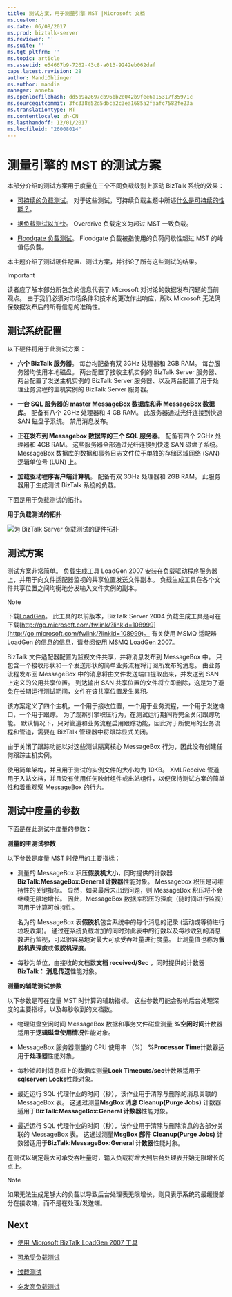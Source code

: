 ```yaml
---
title: 测试方案，用于测量引擎 MST |Microsoft 文档
ms.custom: ''
ms.date: 06/08/2017
ms.prod: biztalk-server
ms.reviewer: ''
ms.suite: ''
ms.tgt_pltfrm: ''
ms.topic: article
ms.assetid: e54667b9-7262-43c8-a013-9242eb062daf
caps.latest.revision: 28
author: MandiOhlinger
ms.author: mandia
manager: anneta
ms.openlocfilehash: dd5b9a2697cb96bb2d042b9fee6a15317f35971c
ms.sourcegitcommit: 3fc338e52d5dbca2c3ea1685a2faafc7582fe23a
ms.translationtype: MT
ms.contentlocale: zh-CN
ms.lasthandoff: 12/01/2017
ms.locfileid: "26008014"
---
```

# <a name="test-scenarios-for-measuring-mst-of-the-engine"></a>测量引擎的 MST 的测试方案
本部分介绍的测试方案用于度量在三个不同负载级别上驱动 BizTalk 系统的效果：  
  
-   [可持续的负载测试](../core/sustainable-load-test.md)。 对于这些测试，可持续负载主题中所述[什么是可持续的性能？](../core/what-is-sustainable-performance.md)。  
  
-   [据负载测试以加快](../core/overdrive-load-test.md)。 Overdrive 负载定义为超过 MST 一致负载。  
  
-   [Floodgate 负载测试](../core/floodgate-load-test.md)。 Floodgate 负载被指使用的负荷间歇性超过 MST 的峰值低负载。  
  
 本主题介绍了测试硬件配置、测试方案，并讨论了所有这些测试的结果。  
  
> [!IMPORTANT]
>  读者应了解本部分所包含的信息代表了 Microsoft 对讨论的数据发布问题的当前观点。 由于我们必须对市场条件和技术的更改作出响应，所以 Microsoft 无法确保数据发布后的所有信息的准确性。  
  
## <a name="test-system-configuration"></a>测试系统配置  
 以下硬件将用于此测试方案：  
  
-   **六个 BizTalk 服务器**。 每台均配备有双 3GHz 处理器和 2GB RAM。 每台服务器均使用本地磁盘。 两台配置了接收主机实例的 BizTalk Server 服务器、两台配置了发送主机实例的 BizTalk Server 服务器、以及两台配置了用于处理业务流程的主机实例的 BizTalk Server 服务器。  
  
-   **一台 SQL 服务器的 master MessageBox 数据库和非 MessageBox 数据库**。 配备有八个 2GHz 处理器和 4 GB RAM。 此服务器通过光纤连接到快速 SAN 磁盘子系统。 禁用消息发布。  
  
-   **正在发布到 Messagebox 数据库的三个 SQL 服务器**。 配备有四个 2GHz 处理器和 4GB RAM。 这些服务器全部通过光纤连接到快速 SAN 磁盘子系统。 MessageBox 数据库的数据和事务日志文件位于单独的存储区域网络 (SAN) 逻辑单位号 (LUN) 上。  
  
-   **加载驱动程序客户端计算机**。 配备有双 3GHz 处理器和 2GB RAM。 此服务器用于生成测试 BizTalk 系统的负载。  
  
 下面是用于负载测试的拓扑。  
  
 **用于负载测试的拓扑**  
  
 ![为 BizTalk Server 负载测试的硬件拓扑](../core/media/bts06-msttopology.gif "BTS06_MSTTopology")  
  
## <a name="the-test-scenario"></a>测试方案  
 测试方案非常简单。 负载生成工具 LoadGen 2007 安装在负载驱动程序服务器上，并用于向文件适配器监视的共享位置发送文件副本。 负载生成工具在各个文件共享位置之间均衡地分发输入文件实例的副本。  
  
> [!NOTE]
>  下载[LoadGen](https://www.microsoft.com/download/details.aspx?id=14925)。 此工具的以前版本，BizTalk Server 2004 负载生成工具是可在下载[http://go.microsoft.com/fwlink/?linkid=108999](http://go.microsoft.com/fwlink/?linkid=108999)。 有关使用 MSMQ 适配器 LoadGen 的信息的信息，请参阅[使用 MSMQ LoadGen 2007](../core/using-loadgen-2007-with-msmq.md)。  
  
 BizTalk 文件适配器配置为监视文件共享，并将消息发布到 MessageBox 中。 只包含一个接收形状和一个发送形状的简单业务流程将订阅所发布的消息。 由业务流程发布回 MessageBox 中的消息将由文件发送端口提取出来，并发送到 SAN 上定义的公用共享位置。 到达输出 SAN 共享位置的文件将立即删除，这是为了避免在长期运行测试期间，文件在该共享位置发生累积。  
  
 该方案定义了四个主机，一个用于接收位置，一个用于业务流程，一个用于发送端口，一个用于跟踪。 为了观察引擎积压行为，在测试运行期间将完全关闭跟踪功能。 默认情况下，只对管道和业务流程启用跟踪功能，因此对于所使用的业务流程和管道，需要在 BizTalk 管理器中将跟踪显式关闭。  
  
 由于关闭了跟踪功能以对这些测试隔离核心 MessageBox 行为，因此没有创建任何跟踪主机实例。  
  
 使用简单架构，并且用于测试的实例文件的大小均为 10KB。 XMLReceive 管道用于入站文档，并且没有使用任何映射组件或出站组件，以便保持测试方案的简单性和着重观察 MessageBox 的行为。  
  
## <a name="parameters-measured-in-the-test"></a>测试中度量的参数  
 下面是在此测试中度量的参数：  
  
 **测量的主测试参数**  
  
 以下参数是度量 MST 时使用的主要指标：  
  
-   测量的 MessageBox 积压**假脱机大小**，同时提供的计数器**BizTalk:MessageBox:General 计数器**性能对象。 Messagebox 积压是可维持性的关键指标。 显然，如果最后未出现问题，则 MessageBox 积压将不会继续无限地增长。 因此，MessageBox 数据库积压的深度（随时间进行监视）可用于计算可维持性。  
  
     名为的 MessageBox 表**假脱机**包含系统中的每个消息的记录 (活动或等待进行垃圾收集)。 通过在系统负载增加的同时对此表中的行数以及每秒收到的消息数进行监视，可以很容易地对最大可承受吞吐量进行度量。 此测量值也称为**假脱机表深度**或**假脱机深度**。  
  
-   每秒为单位，由接收的文档数**文档 received/Sec** ，同时提供的计数器**BizTalk： 消息传送**性能对象。  
  
 **测量的辅助测试参数**  
  
 以下参数是可在度量 MST 时计算的辅助指标。 这些参数可能会影响后台处理深度的主要指标，以及每秒收到的文档数。  
  
-   物理磁盘空闲时间 MessageBox 数据和事务文件磁盘测量 **%空闲时间**计数器适用于**逻辑磁盘使用情况**性能对象。  
  
-   MessageBox 服务器测量的 CPU 使用率 （%） **%Processor Time**计数器适用于**处理器**性能对象。  
  
-   每秒锁超时消息框上的数据库测量**Lock Timeouts/sec**计数器适用于**sqlserver: Locks**性能对象。  
  
-   最近运行 SQL 代理作业的时间（秒），该作业用于清除与删除的消息关联的 MessageBox 表。 这通过测量**MsgBox 消息 Cleanup(Purge Jobs)** 计数器适用于**BizTalk:MessageBox:General 计数器**性能对象。  
  
-   最近运行 SQL 代理作业的时间（秒），该作业用于清除与删除消息的各部分关联的 MessageBox 表。 这通过测量**MsgBox 部件 Cleanup(Purge Jobs)** 计数器适用于**BizTalk:MessageBox:General 计数器**性能对象。  
  
 在测试以确定最大可承受吞吐量时，输入负载将增大到后台处理表开始无限增长的点上。  
  
> [!NOTE]
>  如果无法生成足够大的负载以导致后台处理表无限增长，则只表示系统的最缓慢部分在接收端，而不是在处理/发送端。  
  

## <a name="next"></a>Next
  
-   [使用 Microsoft BizTalk LoadGen 2007 工具](../core/using-the-microsoft-biztalk-loadgen-2007-tool.md)  
  
-   [可承受负载测试](../core/sustainable-load-test.md)  
  
-   [过载测试](../core/overdrive-load-test.md)  
  
-   [突发高负载测试](../core/floodgate-load-test.md)